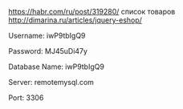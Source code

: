 https://habr.com/ru/post/319280/ список товаров
http://dimarina.ru/articles/jquery-eshop/



Username: iwP9tbIgQ9

Password: MJ45uDi47y

Database Name: iwP9tbIgQ9

Server: remotemysql.com

Port: 3306

<?php
$link = mysqli_connect("remotemysql.com", "iwP9tbIgQ9", "MJ45uDi47y");
if (!$link) {
    die("Connection failed: " . mysqli_connect_error());
}
print ("succes");